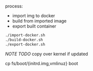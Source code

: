 
process:
* import img to docker
* build from imported image
* export built container

```sh
./import-docker.sh
./build-docker.sh
./export-docker.sh
```

*NOTE* *TODO*
copy over kernel if updated

cp fs/boot/{initrd.img,vmlinuz} boot
